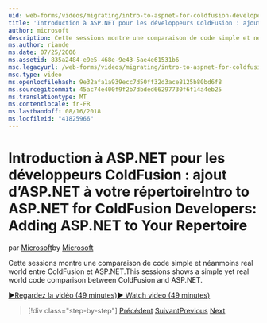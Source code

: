 ```yaml
---
uid: web-forms/videos/migrating/intro-to-aspnet-for-coldfusion-developers-adding-aspnet-to-your-repertoire
title: 'Introduction à ASP.NET pour les développeurs ColdFusion : ajout d’ASP.NET à vos compétences | Microsoft Docs'
author: microsoft
description: Cette sessions montre une comparaison de code simple et néanmoins real world entre ColdFusion et ASP.NET.
ms.author: riande
ms.date: 07/25/2006
ms.assetid: 835a2484-e9e5-468e-9e43-5ae4e61531b6
msc.legacyurl: /web-forms/videos/migrating/intro-to-aspnet-for-coldfusion-developers-adding-aspnet-to-your-repertoire
msc.type: video
ms.openlocfilehash: 9e32afa1a939ecc7d50ff32d3ace8125b80bd6f8
ms.sourcegitcommit: 45ac74e400f9f2b7dbded66297730f6f14a4eb25
ms.translationtype: MT
ms.contentlocale: fr-FR
ms.lasthandoff: 08/16/2018
ms.locfileid: "41825966"
---
```

<a name="intro-to-aspnet-for-coldfusion-developers-adding-aspnet-to-your-repertoire"></a><span data-ttu-id="8a2a6-103">Introduction à ASP.NET pour les développeurs ColdFusion : ajout d’ASP.NET à votre répertoire</span><span class="sxs-lookup"><span data-stu-id="8a2a6-103">Intro to ASP.NET for ColdFusion Developers: Adding ASP.NET to Your Repertoire</span></span>
====================
<span data-ttu-id="8a2a6-104">par [Microsoft](https://github.com/microsoft)</span><span class="sxs-lookup"><span data-stu-id="8a2a6-104">by [Microsoft](https://github.com/microsoft)</span></span>

<span data-ttu-id="8a2a6-105">Cette sessions montre une comparaison de code simple et néanmoins real world entre ColdFusion et ASP.NET.</span><span class="sxs-lookup"><span data-stu-id="8a2a6-105">This sessions shows a simple yet real world code comparison between ColdFusion and ASP.NET.</span></span>

[<span data-ttu-id="8a2a6-106">&#9654;Regardez la vidéo (49 minutes)</span><span class="sxs-lookup"><span data-stu-id="8a2a6-106">&#9654; Watch video (49 minutes)</span></span>](https://channel9.msdn.com/Blogs/ASP-NET-Site-Videos/intro-to-aspnet-for-coldfusion-developers-adding-aspnet-to-your-repertoire)

> [!div class="step-by-step"]
> <span data-ttu-id="8a2a6-107">[Précédent](intro-to-aspnet-for-jsp-developers-building-applications.md)
> [Suivant](introduction-to-aspnet-for-coldfusion-developers-building-an-aspnet-application.md)</span><span class="sxs-lookup"><span data-stu-id="8a2a6-107">[Previous](intro-to-aspnet-for-jsp-developers-building-applications.md)
[Next](introduction-to-aspnet-for-coldfusion-developers-building-an-aspnet-application.md)</span></span>
